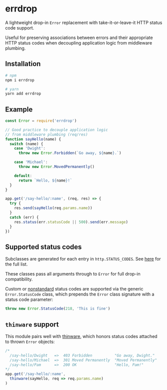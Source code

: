 # errdrop

A lightweight drop-in `Error` replacement with take-it-or-leave-it HTTP status code support.

Useful for preserving associations between errors and their appropriate HTTP status codes when decoupling application logic from middleware plumbing.

## Installation
```bash
# npm
npm i errdrop

# yarn
yarn add errdrop
```

## Example
```js
const Error = require('errdrop')

// Good practice to decouple application logic
// from middleware plumbing (req/res)
function sayHello(name) {
  switch (name) {
    case 'Dwight':
      throw new Error.Forbidden(`Go away, ${name}.`)

    case 'Michael':
      throw new Error.MovedPermanently()

    default:
      return `Hello, ${name}!`
  }
}

app.get('/say-hello/:name', (req, res) => {
  try {
    res.send(sayHello(req.params.name))
  }
  catch (err) {
    res.status(err.statusCode || 500).send(err.message)
  }
})
```

## Supported status codes

Subclasses are generated for each entry in `http.STATUS_CODES`. See [here](https://runkit.com/aiwebb/errdrop-helper-classes) for the full list.

These classes pass all arguments through to `Error` for full drop-in compatibility.

Custom or [nonstandard](https://en.wikipedia.org/wiki/List_of_HTTP_status_codes#Unofficial_codes) status codes are supported via the generic `Error.StatusCode` class, which prepends the `Error` class signature with a status code parameter:

```js
throw new Error.StatusCode(218, 'This is fine')
```

## `thinware` support

This module pairs well with [thinware](https://github.com/aiwebb/thinware), which honors status codes attached to thrown `Error` objects:

```js
/*
  /say-hello/Dwight   =>  403 Forbidden          "Go away, Dwight."
  /say-hello/Michael  =>  301 Moved Permanently  "Moved Permanently"
  /say-hello/Pam      =>  200 OK                 "Hello, Pam!"
*/
app.get('/say-hello/:name',
  thinware(sayHello, req => req.params.name)
)
```